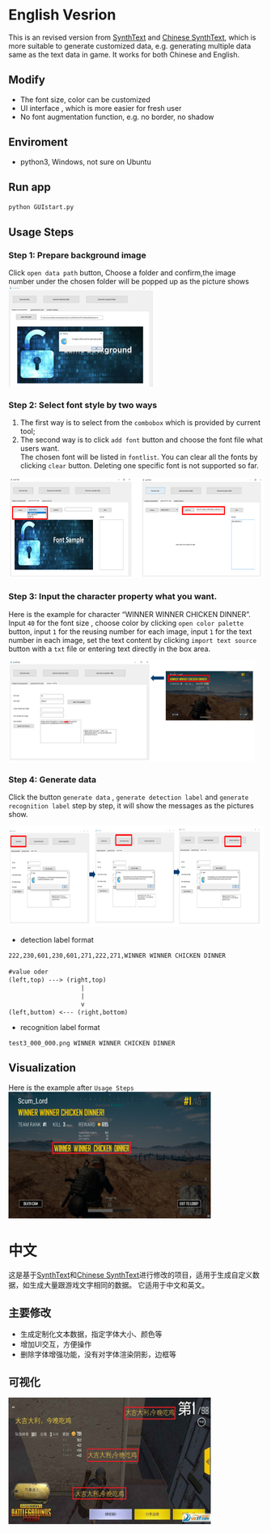 # English Vesrion
This is an revised version from [SynthText](https://github.com/ankush-me/SynthText/) and [Chinese SynthText](https://github.com/JarveeLee/SynthText_Chinese_version), which is more suitable to generate customized data, e.g. generating multiple data same as the text data in game. It works for both Chinese and English.

## Modify 
* The font size, color can be customized 
* UI interface , which is more easier for fresh user
* No font augmentation function, e.g. no border, no shadow 


## Enviroment
* python3, Windows, not sure on Ubuntu

## Run app
`python GUIstart.py`

## Usage Steps 
### Step 1: Prepare background image  
Click `open data path` button, Choose a folder and confirm,the image number under the chosen folder will be popped up as the picture shows  
<img src="./data/source/step1.png"  height = "200" />

### Step 2: Select font style by two ways
 1. The first way is to select from the `combobox` which is provided by current tool;
 2. The second way is to click `add font` button and choose the font file  what users want.  
 The chosen font will be listed in `fontlist`. You can clear all the fonts by clicking `clear` button. Deleting one specific font is not supported so far.
<img src="./data/source/step2.png" height = "200"  />

### Step 3: Input the character property what you want.   
Here is the example for character “WINNER WINNER CHICKEN DINNER”. Input `40` for the font size , choose color by clicking `open color palette` button, input `1` for the reusing number for each image, input ```1``` for the text number in each image, set the text content by clicking `import text source` button with a `txt` file or entering text directly in the box area.  

<img src="./data/source/step3.png" height = "200"  />

### Step 4: Generate data 
Click the button `generate data` , `generate detection label` and `generate recognition label` step by step, it will show the messages as the pictures show.  

<img src="./data/source/step4.png"  height = "200"  /> 

* detection label format
```
222,230,601,230,601,271,222,271,WINNER WINNER CHICKEN DINNER

#value oder
(left,top) ---> (right,top)
                    |
                    |
                    v
(left,buttom) <--- (right,bottom)
```
* recognition label format
```
test3_000_000.png WINNER WINNER CHICKEN DINNER
```

## Visualization
Here is the example after `Usage Steps`   
<img src="./data/source/test3_vis.png" width = "400" height = "250" /> 


# 中文
这是基于[SynthText](https://github.com/ankush-me/SynthText/)和[Chinese SynthText](https://github.com/JarveeLee/SynthText_Chinese_version)进行修改的项目，适用于生成自定义数据，如生成大量跟游戏文字相同的数据。 它适用于中文和英文。

## 主要修改
* 生成定制化文本数据，指定字体大小、颜色等
* 增加UI交互，方便操作
* 删除字体增强功能，没有对字体渲染阴影，边框等

## 可视化
<img src="./data/source/test2_vis.png" width = "400" height = "250"/> 






